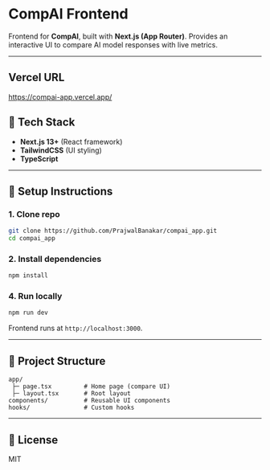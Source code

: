 # CompAI Frontend

Frontend for **CompAI**, built with **Next.js (App Router)**.
Provides an interactive UI to compare AI model responses with live metrics.

---

## Vercel URL

https://compai-app.vercel.app/

## 🚀 Tech Stack

* **Next.js 13+** (React framework)
* **TailwindCSS** (UI styling)
* **TypeScript**

---

## 🔧 Setup Instructions

### 1. Clone repo

```bash
git clone https://github.com/PrajwalBanakar/compai_app.git
cd compai_app
```

### 2. Install dependencies

```bash
npm install
```


### 4. Run locally

```bash
npm run dev
```

Frontend runs at `http://localhost:3000`.

---

## 📂 Project Structure

```
app/
 ├─ page.tsx         # Home page (compare UI)
 ├─ layout.tsx       # Root layout
components/          # Reusable UI components
hooks/               # Custom hooks
```

---

## 📜 License

MIT
